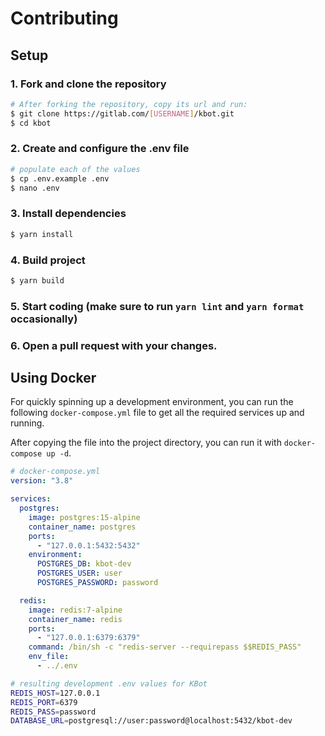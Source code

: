 # Contributing

## Setup

### 1. Fork and clone the repository
```bash
# After forking the repository, copy its url and run:
$ git clone https://gitlab.com/[USERNAME]/kbot.git
$ cd kbot
```

### 2. Create and configure the .env file
```bash
# populate each of the values
$ cp .env.example .env
$ nano .env
```

### 3. Install dependencies
```bash
$ yarn install
```

### 4. Build project
```bash
$ yarn build
```

### 5. Start coding (make sure to run `yarn lint` and `yarn format` occasionally)

### 6. Open a pull request with your changes.


## Using Docker

For quickly spinning up a development environment, you can run the following `docker-compose.yml` file to get all the required services up and running.

After copying the file into the project directory, you can run it with `docker-compose up -d`.

```yml
# docker-compose.yml
version: "3.8"

services:
  postgres:
    image: postgres:15-alpine
    container_name: postgres
    ports:
      - "127.0.0.1:5432:5432"
    environment:
      POSTGRES_DB: kbot-dev
      POSTGRES_USER: user
      POSTGRES_PASSWORD: password

  redis:
    image: redis:7-alpine
    container_name: redis
    ports:
      - "127.0.0.1:6379:6379"
    command: /bin/sh -c "redis-server --requirepass $$REDIS_PASS"
    env_file:
      - ../.env
```

```bash
# resulting development .env values for KBot
REDIS_HOST=127.0.0.1
REDIS_PORT=6379
REDIS_PASS=password
DATABASE_URL=postgresql://user:password@localhost:5432/kbot-dev
```
